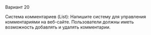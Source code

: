Вариант 20

Система комментариев (List):
Напишите систему для управления комментариями на веб-сайте. Пользователи должны иметь возможность добавлять и удалять комментарии.
